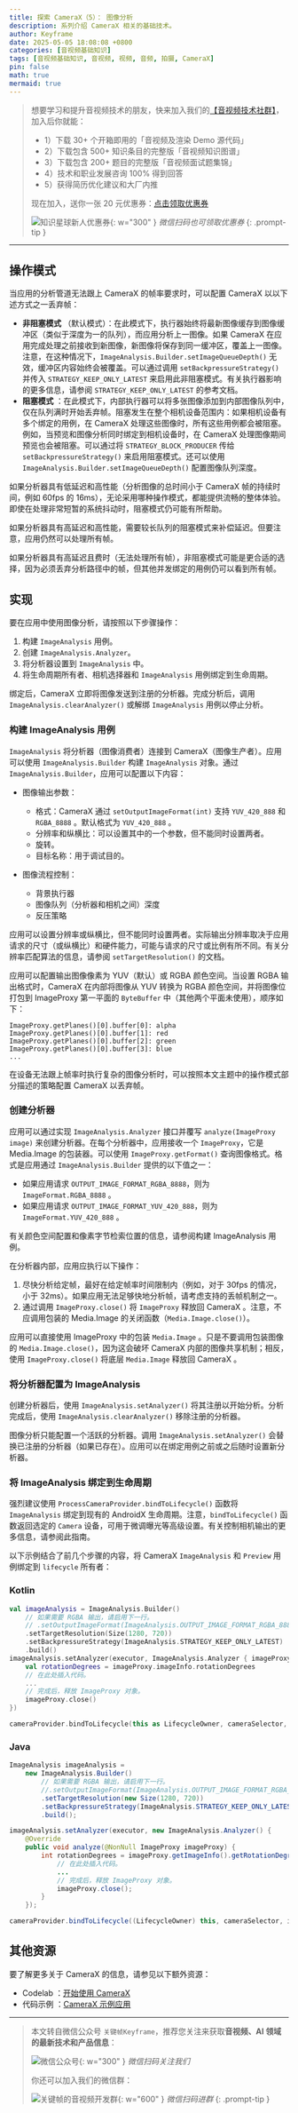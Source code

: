 ```yaml
---
title: 探索 CameraX（5）： 图像分析
description: 系列介绍 CameraX 相关的基础技术。
author: Keyframe
date: 2025-05-05 18:08:08 +0800
categories: [音视频基础知识]
tags: [音视频基础知识, 音视频, 视频, 音频, 拍摄, CameraX]
pin: false
math: true
mermaid: true
---
```


>想要学习和提升音视频技术的朋友，快来加入我们的<a href="https://t.zsxq.com/jRprT" target="_blank" rel="noopener noreferrer">【音视频技术社群】</a>，加入后你就能：
>
>- 1）下载 30+ 个开箱即用的「音视频及渲染 Demo 源代码」
>- 2）下载包含 500+ 知识条目的完整版「音视频知识图谱」
>- 3）下载包含 200+ 题目的完整版「音视频面试题集锦」
>- 4）技术和职业发展咨询 100% 得到回答
>- 5）获得简历优化建议和大厂内推
>  
>现在加入，送你一张 20 元优惠券：<a href="https://t.zsxq.com/jRprT" target="_blank" rel="noopener noreferrer">点击领取优惠券</a>
>
>![知识星球新人优惠券](assets/img/keyframe-zsxq-coupon.png){: w="300" }
>_微信扫码也可领取优惠券_
{: .prompt-tip }

---



## 操作模式

当应用的分析管道无法跟上 CameraX 的帧率要求时，可以配置 CameraX 以以下述方式之一丢弃帧：

  * **非阻塞模式** （默认模式）：在此模式下，执行器始终将最新图像缓存到图像缓冲区（类似于深度为一的队列），而应用分析上一图像。如果 CameraX 在应用完成处理之前接收到新图像，新图像将保存到同一缓冲区，覆盖上一图像。注意，在这种情况下，`ImageAnalysis.Builder.setImageQueueDepth()` 无效，缓冲区内容始终会被覆盖。可以通过调用 `setBackpressureStrategy()` 并传入 `STRATEGY_KEEP_ONLY_LATEST` 来启用此非阻塞模式。有关执行器影响的更多信息，请参阅 `STRATEGY_KEEP_ONLY_LATEST` 的参考文档。
  * **阻塞模式** ：在此模式下，内部执行器可以将多张图像添加到内部图像队列中，仅在队列满时开始丢弃帧。阻塞发生在整个相机设备范围内：如果相机设备有多个绑定的用例，在 CameraX 处理这些图像时，所有这些用例都会被阻塞。例如，当预览和图像分析同时绑定到相机设备时，在 CameraX 处理图像期间预览也会被阻塞。可以通过将 `STRATEGY_BLOCK_PRODUCER` 传给 `setBackpressureStrategy()` 来启用阻塞模式。还可以使用 `ImageAnalysis.Builder.setImageQueueDepth()` 配置图像队列深度。

如果分析器具有低延迟和高性能（分析图像的总时间小于 CameraX 帧的持续时间，例如 60fps 的 16ms），无论采用哪种操作模式，都能提供流畅的整体体验。即使在处理非常短暂的系统抖动时，阻塞模式仍可能有所帮助。

如果分析器具有高延迟和高性能，需要较长队列的阻塞模式来补偿延迟。但要注意，应用仍然可以处理所有帧。

如果分析器具有高延迟且费时（无法处理所有帧），非阻塞模式可能是更合适的选择，因为必须丢弃分析路径中的帧，但其他并发绑定的用例仍可以看到所有帧。

## 实现

要在应用中使用图像分析，请按照以下步骤操作：

  1. 构建 `ImageAnalysis` 用例。
  2. 创建 `ImageAnalysis.Analyzer`。
  3. 将分析器设置到 `ImageAnalysis` 中。
  4. 将生命周期所有者、相机选择器和 `ImageAnalysis` 用例绑定到生命周期。

绑定后，CameraX 立即将图像发送到注册的分析器。完成分析后，调用 `ImageAnalysis.clearAnalyzer()` 或解绑 `ImageAnalysis` 用例以停止分析。

### 构建 ImageAnalysis 用例

`ImageAnalysis` 将分析器（图像消费者）连接到 CameraX（图像生产者）。应用可以使用 `ImageAnalysis.Builder` 构建 `ImageAnalysis` 对象。通过 `ImageAnalysis.Builder`，应用可以配置以下内容：

  * 图像输出参数：
    * 格式：CameraX 通过 `setOutputImageFormat(int)` 支持 `YUV_420_888` 和 `RGBA_8888` 。默认格式为 `YUV_420_888` 。
    * 分辨率和纵横比：可以设置其中的一个参数，但不能同时设置两者。
    * 旋转。
    * 目标名称：用于调试目的。

  * 图像流程控制：
    * 背景执行器
    * 图像队列（分析器和相机之间）深度
    * 反压策略

应用可以设置分辨率或纵横比，但不能同时设置两者。实际输出分辨率取决于应用请求的尺寸（或纵横比）和硬件能力，可能与请求的尺寸或比例有所不同。有关分辨率匹配算法的信息，请参阅 `setTargetResolution()` 的文档。

应用可以配置输出图像像素为 YUV（默认）或 RGBA 颜色空间。当设置 RGBA 输出格式时，CameraX 在内部将图像从 YUV 转换为 RGBA 颜色空间，并将图像位打包到 ImageProxy 第一平面的 `ByteBuffer` 中（其他两个平面未使用），顺序如下：

```
ImageProxy.getPlanes()[0].buffer[0]: alpha
ImageProxy.getPlanes()[0].buffer[1]: red
ImageProxy.getPlanes()[0].buffer[2]: green
ImageProxy.getPlanes()[0].buffer[3]: blue
...
```

在设备无法跟上帧率时执行复杂的图像分析时，可以按照本文主题中的操作模式部分描述的策略配置 CameraX 以丢弃帧。

### 创建分析器

应用可以通过实现 `ImageAnalysis.Analyzer` 接口并覆写 `analyze(ImageProxy image)` 来创建分析器。在每个分析器中，应用接收一个 `ImageProxy`，它是 Media.Image 的包装器。可以使用 `ImageProxy.getFormat()` 查询图像格式。格式是应用通过 `ImageAnalysis.Builder` 提供的以下值之一：

  * 如果应用请求 `OUTPUT_IMAGE_FORMAT_RGBA_8888`，则为 `ImageFormat.RGBA_8888` 。
  * 如果应用请求 `OUTPUT_IMAGE_FORMAT_YUV_420_888`，则为 `ImageFormat.YUV_420_888` 。

有关颜色空间配置和像素字节检索位置的信息，请参阅构建 ImageAnalysis 用例。

在分析器内部，应用应执行以下操作：

  1. 尽快分析给定帧，最好在给定帧率时间限制内（例如，对于 30fps 的情况，小于 32ms）。如果应用无法足够快地分析帧，请考虑支持的丢帧机制之一。
  2. 通过调用 `ImageProxy.close()` 将 `ImageProxy` 释放回 CameraX 。注意，不应调用包装的 Media.Image 的关闭函数（`Media.Image.close()`）。

应用可以直接使用 ImageProxy 中的包装 `Media.Image` 。只是不要调用包装图像的 `Media.Image.close()`，因为这会破坏 CameraX 内部的图像共享机制；相反，使用 `ImageProxy.close()` 将底层 `Media.Image` 释放回 CameraX 。

### 将分析器配置为 ImageAnalysis

创建分析器后，使用 `ImageAnalysis.setAnalyzer()` 将其注册以开始分析。分析完成后，使用 `ImageAnalysis.clearAnalyzer()` 移除注册的分析器。

图像分析只能配置一个活跃的分析器。调用 `ImageAnalysis.setAnalyzer()` 会替换已注册的分析器（如果已存在）。应用可以在绑定用例之前或之后随时设置新分析器。

### 将 ImageAnalysis 绑定到生命周期

强烈建议使用 `ProcessCameraProvider.bindToLifecycle()` 函数将 `ImageAnalysis` 绑定到现有的 AndroidX 生命周期。注意，`bindToLifecycle()` 函数返回选定的 `Camera` 设备，可用于微调曝光等高级设置。有关控制相机输出的更多信息，请参阅此指南。

以下示例结合了前几个步骤的内容，将 CameraX `ImageAnalysis` 和 `Preview` 用例绑定到 `lifecycle` 所有者：

### Kotlin

```kotlin
val imageAnalysis = ImageAnalysis.Builder()
    // 如果需要 RGBA 输出，请启用下一行。
    // .setOutputImageFormat(ImageAnalysis.OUTPUT_IMAGE_FORMAT_RGBA_8888)
    .setTargetResolution(Size(1280, 720))
    .setBackpressureStrategy(ImageAnalysis.STRATEGY_KEEP_ONLY_LATEST)
    .build()
imageAnalysis.setAnalyzer(executor, ImageAnalysis.Analyzer { imageProxy ->
    val rotationDegrees = imageProxy.imageInfo.rotationDegrees
    // 在此处插入代码。
    ...
    // 完成后，释放 ImageProxy 对象。
    imageProxy.close()
})

cameraProvider.bindToLifecycle(this as LifecycleOwner, cameraSelector, imageAnalysis, preview)
```


### Java

```java
ImageAnalysis imageAnalysis =
    new ImageAnalysis.Builder()
        // 如果需要 RGBA 输出，请启用下一行。
        //.setOutputImageFormat(ImageAnalysis.OUTPUT_IMAGE_FORMAT_RGBA_8888)
        .setTargetResolution(new Size(1280, 720))
        .setBackpressureStrategy(ImageAnalysis.STRATEGY_KEEP_ONLY_LATEST)
        .build();

imageAnalysis.setAnalyzer(executor, new ImageAnalysis.Analyzer() {
    @Override
    public void analyze(@NonNull ImageProxy imageProxy) {
        int rotationDegrees = imageProxy.getImageInfo().getRotationDegrees();
            // 在此处插入代码。
            ...
            // 完成后，释放 ImageProxy 对象。
            imageProxy.close();
        }
    });

cameraProvider.bindToLifecycle((LifecycleOwner) this, cameraSelector, imageAnalysis, preview);
```

## 其他资源

要了解更多关于 CameraX 的信息，请参见以下额外资源：

  * Codelab ：[开始使用 CameraX](https://developer.android.com/camerax)
  * 代码示例 ：[CameraX 示例应用](https://github.com/android/CameraX-Samples)


---

> 本文转自微信公众号 `关键帧Keyframe`，推荐您关注来获取**音视频、AI 领域的最新技术和产品信息**：
>
>![微信公众号](assets/img/keyframe-mp.jpg){: w="300" }
>_微信扫码关注我们_
>
>你还可以加入我们的微信群：
>
>![关键帧的音视频开发群](assets/img/av-wechat-group.jpg){: w="600" }
>_微信扫码进群_
{: .prompt-tip }